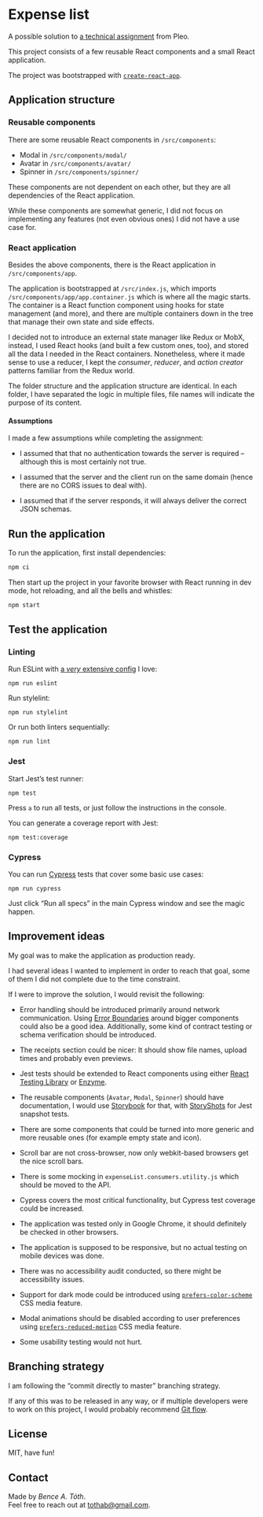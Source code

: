 # Expense list

A possible solution to [a technical assignment](https://github.com/pleo-io/frontend-challenge) from Pleo.

This project consists of a few reusable React components and a small React application.

The project was bootstrapped with [`create-react-app`](https://github.com/facebook/create-react-app).

## Application structure

### Reusable components

There are some reusable React components in `/src/components`:
- Modal in `/src/components/modal/`
- Avatar in `/src/components/avatar/`
- Spinner in `/src/components/spinner/`

These components are not dependent on each other, but they are all dependencies of the React application.

While these components are somewhat generic, I did not focus on implementing any features (not even obvious ones) I did not have a use case for.

### React application

Besides the above components, there is the React application in `/src/components/app`.

The application is bootstrapped at `/src/index.js`, which imports `/src/components/app/app.container.js` which is where all the magic starts. The container is a React function component using hooks for state management (and more), and there are multiple containers down in the tree that manage their own state and side effects.

I decided not to introduce an external state manager like Redux or MobX, instead, I used React hooks (and built a few custom ones, too), and stored all the data I needed in the React containers. Nonetheless, where it made sense to use a reducer, I kept the _consumer_, _reducer_, and _action creator_ patterns familiar from the Redux world.

The folder structure and the application structure are identical. In each folder, I have separated the logic in multiple files, file names will indicate the purpose of its content.

#### Assumptions

I made a few assumptions while completing the assignment:

- I assumed that that no authentication towards the server is required – although this is most certainly not true.

- I assumed that the server and the client run on the same domain (hence there are no CORS issues to deal with).

- I assumed that if the server responds, it will always deliver the correct JSON schemas.

## Run the application

To run the application, first install dependencies:
```bash
npm ci
```

Then start up the project in your favorite browser with React running in dev mode, hot reloading, and all the bells and whistles:
```bash
npm start
```

## Test the application

### Linting

Run ESLint with [a _very_ extensive config](https://www.npmjs.com/package/@agillic/eslint-config) I love:
```
npm run eslint
```

Run stylelint:
```
npm run stylelint
```

Or run both linters sequentially:
```
npm run lint
```

### Jest

Start Jest’s test runner:

```
npm test
```

Press `a` to run all tests, or just follow the instructions in the console.

You can generate a coverage report with Jest:
```
npm test:coverage
```

### Cypress

You can run [Cypress](https://www.cypress.io/) tests that cover some basic use cases:
```
npm run cypress
```
Just click “Run all specs” in the main Cypress window and see the magic happen.

## Improvement ideas

My goal was to make the application as production ready.

I had several ideas I wanted to implement in order to reach that goal, some of them I did not complete due to the time constraint.

If I were to improve the solution, I would revisit the following:
- Error handling should be introduced primarily around network communication. Using [Error Boundaries](https://reactjs.org/docs/error-boundaries.html) around bigger components could also be a good idea. Additionally, some kind of contract testing or schema verification should be introduced.

- The receipts section could be nicer: It should show file names, upload times and probably even previews.

- Jest tests should be extended to React components using either [React Testing Library](https://testing-library.com/docs/react-testing-library/intro) or [Enzyme](https://airbnb.io/enzyme/).

- The reusable components (`Avatar`, `Modal`, `Spinner`) should have documentation, I would use [Storybook](https://storybook.js.org/) for that, with [StoryShots](https://storybook.js.org/docs/testing/structural-testing/#using-storyshots) for Jest snapshot tests.

- There are some components that could be turned into more generic and more reusable ones (for example empty state and icon).

- Scroll bar are not cross-browser, now only webkit-based browsers get the nice scroll bars.

- There is some mocking in `expenseList.consumers.utility.js` which should be moved to the API.

- Cypress covers the most critical functionality, but Cypress test coverage could be increased.

- The application was tested only in Google Chrome, it should definitely be checked in other browsers.

- The application is supposed to be responsive, but no actual testing on mobile devices was done.

- There was no accessibility audit conducted, so there might be accessibility issues.

- Support for dark mode could be introduced using [`prefers-color-scheme`](https://developer.mozilla.org/en-US/docs/Web/CSS/@media/prefers-color-scheme) CSS media feature.

- Modal animations should be disabled according to user preferences using [`prefers-reduced-motion`](https://developer.mozilla.org/en-US/docs/Web/CSS/@media/prefers-reduced-motion) CSS media feature.

- Some usability testing would not hurt.

## Branching strategy

I am following the “commit directly to master” branching strategy.

If any of this was to be released in any way, or if multiple developers were to work on this project, I would probably recommend [Git flow](https://datasift.github.io/gitflow/IntroducingGitFlow.html).

## License

MIT, have fun!

## Contact

Made by _Bence A. Tóth_.<br />
Feel free to reach out at tothab@gmail.com.
